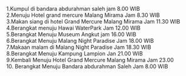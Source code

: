 1.Kumpul di bandara abdurahman saleh jam 8.00 WIB<br>
2.Menuju Hotel grand mercure Malang Mirama Jam 8.30 WIB<br>
3.Makan siang di hotel Grand Mercure Malang Mirama Jam 11.30 WIB<br>
4.Berangkat menuju Hawai WaterPark Jam 12.00 WIB<br>
5.Berangkat Menuju Museum Angkut jam 16.00 WIB<br>
6.Berangkat Menuju Malang Night Paradise Jam 18.00 WIB<br>
7.Makaan malam di Malang Night Paradise Jam 18.30 WIB<br>
8.Berangkat Menuju Kampung Lampion Jan 21.00 WIB <br>
9.Kembali Menuju Hotel Grand Mercure Malang Mirama Jam 23.00<br>
10. Berangkat Menuju Bandara abdurahman Saleh Jam 8.00 WIB<br>
